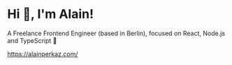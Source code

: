 # Hi 👋, I'm Alain!

A Freelance Frontend Engineer (based in Berlin), focused on React, Node.js and TypeScript 🚀

https://alainperkaz.com/
